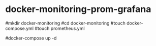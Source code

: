 # docker-monitoring-prom-grafana

#mkdir docker-monitoring
#cd docker-monitoring
#touch docker-compose.yml
#touch prometheus.yml

#docker-compose up -d
